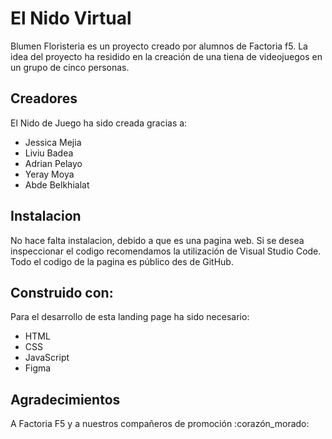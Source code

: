 # El Nido Virtual

Blumen Floristeria es un proyecto creado por alumnos de Factoria f5. La idea del proyecto ha residido en la creación de una tiena de videojuegos en un grupo de cinco personas.

## Creadores

El Nido de Juego ha sido creada gracias a:

- Jessica Mejia
- Liviu Badea
- Adrian Pelayo
- Yeray Moya
- Abde Belkhialat

## Instalacion

No hace falta instalacion, debido a que es una pagina web. Si se desea inspeccionar el codigo recomendamos la utilización de Visual Studio Code. Todo el codigo de la pagina es público des de GitHub.

## Construido con:

Para el desarrollo de esta landing page ha sido necesario:

- HTML
- CSS
- JavaScript
- Figma

## Agradecimientos

A Factoria F5 y a nuestros compañeros de promoción :corazón_morado:
